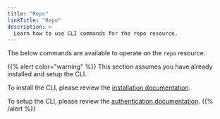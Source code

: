 ```yaml
---
title: "Repo"
linkTitle: "Repo"
description: >
  Learn how to use CLI commands for the repo resource.
---
```


The below commands are available to operate on the `repo` resource.

{{% alert color="warning" %}}
This section assumes you have already installed and setup the CLI.

To install the CLI, please review the [installation documentation](/docs/cli/install/).

To setup the CLI, please review the [authentication documentation](/docs/cli/authentication/).
{{% /alert %}}

